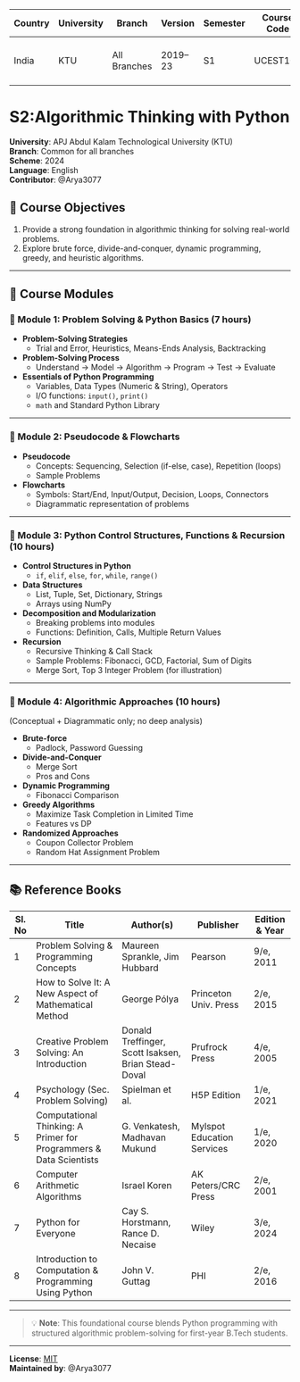 | Country | University | Branch       | Version | Semester | Course Code | Course Title                      | Language | Contributor |
|---------|------------|--------------|---------|----------|-------------|-----------------------------------|----------|-------------|
| India   | KTU        | All Branches | 2019–23 | S1       | UCEST105    | Algorithmic Thinking with Python | English  | @Arya3077   |

# S2:Algorithmic Thinking with Python
**University**: APJ Abdul Kalam Technological University (KTU)  
**Branch**: Common for all branches  
**Scheme**: 2024  
**Language**: English  
**Contributor**: @Arya3077  


## 🎯 Course Objectives

1. Provide a strong foundation in algorithmic thinking for solving real-world problems.
2. Explore brute force, divide-and-conquer, dynamic programming, greedy, and heuristic algorithms.

---

## 📘 Course Modules

### 🔹 Module 1: Problem Solving & Python Basics (7 hours)

- **Problem-Solving Strategies**  
  - Trial and Error, Heuristics, Means-Ends Analysis, Backtracking  
- **Problem-Solving Process**  
  - Understand → Model → Algorithm → Program → Test → Evaluate  
- **Essentials of Python Programming**  
  - Variables, Data Types (Numeric & String), Operators  
  - I/O functions: `input()`, `print()`  
  - `math` and Standard Python Library  

---

### 🔹 Module 2: Pseudocode & Flowcharts

- **Pseudocode**  
  - Concepts: Sequencing, Selection (if-else, case), Repetition (loops)  
  - Sample Problems  
- **Flowcharts**  
  - Symbols: Start/End, Input/Output, Decision, Loops, Connectors  
  - Diagrammatic representation of problems  

---

### 🔹 Module 3: Python Control Structures, Functions & Recursion (10 hours)

- **Control Structures in Python**  
  - `if`, `elif`, `else`, `for`, `while`, `range()`  
- **Data Structures**  
  - List, Tuple, Set, Dictionary, Strings  
  - Arrays using NumPy  
- **Decomposition and Modularization**  
  - Breaking problems into modules  
  - Functions: Definition, Calls, Multiple Return Values  
- **Recursion**  
  - Recursive Thinking & Call Stack  
  - Sample Problems: Fibonacci, GCD, Factorial, Sum of Digits  
  - Merge Sort, Top 3 Integer Problem (for illustration)  

---

### 🔹 Module 4: Algorithmic Approaches (10 hours)

(Conceptual + Diagrammatic only; no deep analysis)

- **Brute-force**  
  - Padlock, Password Guessing  
- **Divide-and-Conquer**  
  - Merge Sort  
  - Pros and Cons  
- **Dynamic Programming**  
  - Fibonacci Comparison  
- **Greedy Algorithms**  
  - Maximize Task Completion in Limited Time  
  - Features vs DP  
- **Randomized Approaches**  
  - Coupon Collector Problem  
  - Random Hat Assignment Problem  

---

## 📚 Reference Books

| Sl. No | Title | Author(s) | Publisher | Edition & Year |
|--------|-------|-----------|-----------|----------------|
| 1 | Problem Solving & Programming Concepts | Maureen Sprankle, Jim Hubbard | Pearson | 9/e, 2011 |
| 2 | How to Solve It: A New Aspect of Mathematical Method | George Pólya | Princeton Univ. Press | 2/e, 2015 |
| 3 | Creative Problem Solving: An Introduction | Donald Treffinger, Scott Isaksen, Brian Stead-Doval | Prufrock Press | 4/e, 2005 |
| 4 | Psychology (Sec. Problem Solving) | Spielman et al. | H5P Edition | 1/e, 2021 |
| 5 | Computational Thinking: A Primer for Programmers & Data Scientists | G. Venkatesh, Madhavan Mukund | Mylspot Education Services | 1/e, 2020 |
| 6 | Computer Arithmetic Algorithms | Israel Koren | AK Peters/CRC Press | 2/e, 2001 |
| 7 | Python for Everyone | Cay S. Horstmann, Rance D. Necaise | Wiley | 3/e, 2024 |
| 8 | Introduction to Computation & Programming Using Python | John V. Guttag | PHI | 2/e, 2016 |

---

> 💡 **Note**: This foundational course blends Python programming with structured algorithmic problem-solving for first-year B.Tech students.

---

**License**: [MIT](https://opensource.org/licenses/MIT)  
**Maintained by**: @Arya3077
